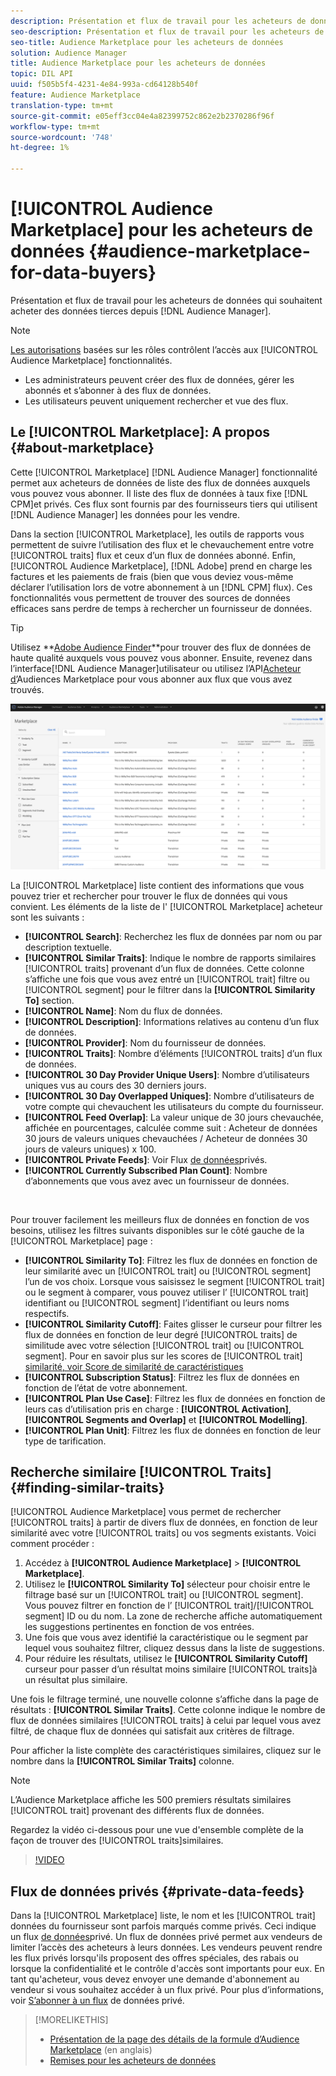 ```yaml
---
description: Présentation et flux de travail pour les acheteurs de données qui souhaitent acheter des données tierces à partir de l’Audience Manager
seo-description: Présentation et flux de travail pour les acheteurs de données qui souhaitent acheter des données tierces à partir de l’Audience Manager
seo-title: Audience Marketplace pour les acheteurs de données
solution: Audience Manager
title: Audience Marketplace pour les acheteurs de données
topic: DIL API
uuid: f505b5f4-4231-4e84-993a-cd64128b540f
feature: Audience Marketplace
translation-type: tm+mt
source-git-commit: e05eff3cc04e4a82399752c862e2b2370286f96f
workflow-type: tm+mt
source-wordcount: '748'
ht-degree: 1%

---
```



# [!UICONTROL Audience Marketplace] pour les acheteurs de données {#audience-marketplace-for-data-buyers}

Présentation et flux de travail pour les acheteurs de données qui souhaitent acheter des données tierces depuis [!DNL Audience Manager].

>[!NOTE]
>[Les autorisations](../../../reporting/reports-dashboard.md) basées sur les rôles contrôlent l’accès aux [!UICONTROL Audience Marketplace] fonctionnalités.
>
>* Les administrateurs peuvent créer des flux de données, gérer les abonnés et s’abonner à des flux de données.
>* Les utilisateurs peuvent uniquement rechercher et vue des flux.


## Le [!UICONTROL Marketplace]: A propos {#about-marketplace}

Cette [!UICONTROL Marketplace] [!DNL Audience Manager] fonctionnalité permet aux acheteurs de données de liste des flux de données auxquels vous pouvez vous abonner. Il liste des flux de données à taux fixe [!DNL CPM]et privés. Ces flux sont fournis par des fournisseurs tiers qui utilisent [!DNL Audience Manager] les données pour les vendre.

Dans la section [!UICONTROL Marketplace], les outils de rapports vous permettent de suivre l’utilisation des flux et le chevauchement entre votre [!UICONTROL traits] flux et ceux d’un flux de données abonné. Enfin, [!UICONTROL Audience Marketplace], [!DNL Adobe] prend en charge les factures et les paiements de frais (bien que vous deviez vous-même déclarer l’utilisation lors de votre abonnement à un [!DNL CPM] flux). Ces fonctionnalités vous permettent de trouver des sources de données efficaces sans perdre de temps à rechercher un fournisseur de données.

>[!TIP]
>
>Utilisez **[Adobe Audience Finder](https://www.adobe-audience-finder.com/)**pour trouver des flux de données de haute qualité auxquels vous pouvez vous abonner. Ensuite, revenez dans l’interface[!DNL Audience Manager]utilisateur ou utilisez l’API[Acheteur d’](https://bank.demdex.com/portal/swagger/index.html#/Audience_Marketplace_Buyer_API)Audiences Marketplace pour vous abonner aux flux que vous avez trouvés.

![acheteur-marché-aperçu](assets/buyer-marketplace-overview.png)

La [!UICONTROL Marketplace] liste contient des informations que vous pouvez trier et rechercher pour trouver le flux de données qui vous convient. Les éléments de la liste de l&#39; [!UICONTROL Marketplace] acheteur sont les suivants :

* **[!UICONTROL Search]**: Recherchez les flux de données par nom ou par description textuelle.
* **[!UICONTROL Similar Traits]**: Indique le nombre de rapports similaires [!UICONTROL traits] provenant d’un flux de données. Cette colonne s’affiche une fois que vous avez entré un [!UICONTROL trait] filtre ou [!UICONTROL segment] pour le filtrer dans la **[!UICONTROL Similarity To]** section.
* **[!UICONTROL Name]**: Nom du flux de données.
* **[!UICONTROL Description]**: Informations relatives au contenu d’un flux de données.
* **[!UICONTROL Provider]**: Nom du fournisseur de données.
* **[!UICONTROL Traits]**: Nombre d’éléments [!UICONTROL traits] d’un flux de données.
* **[!UICONTROL 30 Day Provider Unique Users]**: Nombre d’utilisateurs uniques vus au cours des 30 derniers jours.
* **[!UICONTROL 30 Day Overlapped Uniques]**: Nombre d’utilisateurs de votre compte qui chevauchent les utilisateurs du compte du fournisseur.
* **[!UICONTROL Feed Overlap]**: La valeur unique de 30 jours chevauchée, affichée en pourcentages, calculée comme suit : Acheteur de données 30 jours de valeurs uniques chevauchées / Acheteur de données 30 jours de valeurs uniques) x 100.
* **[!UICONTROL Private Feeds]**: Voir Flux [de données](../../../features/audience-marketplace/marketplace-private-feeds.md)privés.
* **[!UICONTROL Currently Subscribed Plan Count]**: Nombre d’abonnements que vous avez avec un fournisseur de données.

 

Pour trouver facilement les meilleurs flux de données en fonction de vos besoins, utilisez les filtres suivants disponibles sur le côté gauche de la [!UICONTROL Marketplace] page :

* **[!UICONTROL Similarity To]**: Filtrez les flux de données en fonction de leur similarité avec un [!UICONTROL trait] ou [!UICONTROL segment] l’un de vos choix. Lorsque vous saisissez le segment [!UICONTROL trait] ou le segment à comparer, vous pouvez utiliser l’ [!UICONTROL trait] identifiant ou [!UICONTROL segment] l’identifiant ou leurs noms respectifs.
* **[!UICONTROL Similarity Cutoff]**: Faites glisser le curseur pour filtrer les flux de données en fonction de leur degré [!UICONTROL traits] de similitude avec votre sélection [!UICONTROL trait] ou [!UICONTROL segment]. Pour en savoir plus sur les scores de [!UICONTROL trait] [similarité, voir Score de similarité de caractéristiques](../../segments/trait-recommendations.md#trait-similarity-score)
* **[!UICONTROL Subscription Status]**: Filtrez les flux de données en fonction de l’état de votre abonnement.
* **[!UICONTROL Plan Use Case]**: Filtrez les flux de données en fonction de leurs cas d’utilisation pris en charge : **[!UICONTROL Activation]**, **[!UICONTROL Segments and Overlap]** et **[!UICONTROL Modelling]**.
* **[!UICONTROL Plan Unit]**: Filtrez les flux de données en fonction de leur type de tarification.

## Recherche similaire [!UICONTROL Traits] {#finding-similar-traits}

[!UICONTROL Audience Marketplace] vous permet de rechercher [!UICONTROL traits] à partir de divers flux de données, en fonction de leur similarité avec votre [!UICONTROL traits] ou vos segments existants. Voici comment procéder :

1. Accédez à **[!UICONTROL Audience Marketplace]** > **[!UICONTROL Marketplace]**.
2. Utilisez le **[!UICONTROL Similarity To]** sélecteur pour choisir entre le filtrage basé sur un [!UICONTROL trait] ou [!UICONTROL segment]. Vous pouvez filtrer en fonction de l’ [!UICONTROL trait]/[!UICONTROL segment] ID ou du nom. La zone de recherche affiche automatiquement les suggestions pertinentes en fonction de vos entrées.
3. Une fois que vous avez identifié la caractéristique ou le segment par lequel vous souhaitez filtrer, cliquez dessus dans la liste de suggestions.
4. Pour réduire les résultats, utilisez le **[!UICONTROL Similarity Cutoff]** curseur pour passer d’un résultat moins similaire [!UICONTROL traits]à un résultat plus similaire.

Une fois le filtrage terminé, une nouvelle colonne s’affiche dans la page de résultats : **[!UICONTROL Similar Traits]**. Cette colonne indique le nombre de flux de données similaires [!UICONTROL traits] à celui par lequel vous avez filtré, de chaque flux de données qui satisfait aux critères de filtrage.

Pour afficher la liste complète des caractéristiques similaires, cliquez sur le nombre dans la **[!UICONTROL Similar Traits]** colonne.

>[!NOTE]
>
> L’Audience Marketplace affiche les 500 premiers résultats similaires [!UICONTROL trait] provenant des différents flux de données.

Regardez la vidéo ci-dessous pour une vue d&#39;ensemble complète de la façon de trouver des [!UICONTROL traits]similaires.

>[!VIDEO](https://video.tv.adobe.com/v/29370/)

## Flux de données privés {#private-data-feeds}

Dans la [!UICONTROL Marketplace] liste, le nom et les [!UICONTROL trait] données du fournisseur sont parfois marqués comme privés. Ceci indique un flux [de données](../../../features/audience-marketplace/marketplace-private-feeds.md)privé. Un flux de données privé permet aux vendeurs de limiter l’accès des acheteurs à leurs données. Les vendeurs peuvent rendre les flux privés lorsqu&#39;ils proposent des offres spéciales, des rabais ou lorsque la confidentialité et le contrôle d&#39;accès sont importants pour eux. En tant qu&#39;acheteur, vous devez envoyer une demande d&#39;abonnement au vendeur si vous souhaitez accéder à un flux privé. Pour plus d’informations, voir [S’abonner à un flux](../../../features/audience-marketplace/marketplace-data-buyers/marketplace-manage-subscriptions.md#subscript-private-data-feed) de données privé.

>[!MORELIKETHIS]
>
>* [Présentation de la page des détails de la formule d’Audience Marketplace](../../../features/audience-marketplace/marketplace-data-buyers/marketplace-manage-subscriptions.md#marketplace-buyer-details) (en anglais)
>* [Remises pour les acheteurs de données](../../../features/audience-marketplace/marketplace-data-buyers/marketplace-manage-subscriptions.md#buyer-discount)

